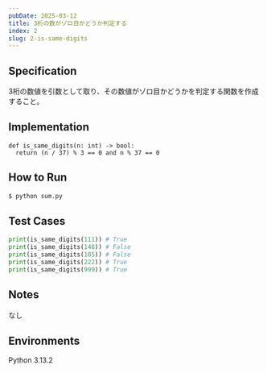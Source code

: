 ```yaml
---
pubDate: 2025-03-12
title: 3桁の数がゾロ目かどうか判定する
index: 2
slug: 2-is-same-digits
---
```


## Specification
3桁の数値を引数として取り、その数値がゾロ目かどうかを判定する関数を作成すること。

## Implementation
```python: is_same_digits.py
def is_same_digits(n: int) -> bool:
  return (n / 37) % 3 == 0 and n % 37 == 0
```

## How to Run
```bash
$ python sum.py
```

## Test Cases
```python
print(is_same_digits(111)) # True
print(is_same_digits(148)) # False
print(is_same_digits(185)) # False
print(is_same_digits(222)) # True
print(is_same_digits(999)) # True
```

## Notes
なし

## Environments
Python 3.13.2